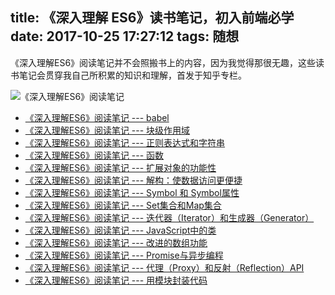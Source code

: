 title: 《深入理解 ES6》读书笔记，初入前端必学
date: 2017-10-25 17:27:12
tags: 随想
---

《深入理解ES6》阅读笔记并不会照搬书上的内容，因为我觉得那很无趣，这些读书笔记会贯穿我自己所积累的知识和理解，首发于知乎专栏。

![《深入理解ES6》阅读笔记](https://pic4.zhimg.com/v2-af8edfd147e8b50067749959a1398db2_1200x500.jpg)

- [《深入理解ES6》阅读笔记 --- babel](https://zhuanlan.zhihu.com/p/28826381)
- [《深入理解ES6》阅读笔记 --- 块级作用域](https://zhuanlan.zhihu.com/p/28826556)
- [《深入理解ES6》阅读笔记 --- 正则表达式和字符串](https://zhuanlan.zhihu.com/p/28916044)
- [《深入理解ES6》阅读笔记 --- 函数](https://zhuanlan.zhihu.com/p/29075270)
- [《深入理解ES6》阅读笔记 --- 扩展对象的功能性](https://zhuanlan.zhihu.com/p/29168639)
- [《深入理解ES6》阅读笔记 --- 解构：使数据访问更便捷](https://zhuanlan.zhihu.com/p/29413136)
- [《深入理解ES6》阅读笔记 --- Symbol 和 Symbol属性](https://zhuanlan.zhihu.com/p/29437556)
- [《深入理解ES6》阅读笔记 --- Set集合和Map集合](https://zhuanlan.zhihu.com/p/29444259)
- [《深入理解ES6》阅读笔记 --- 迭代器（Iterator）和生成器（Generator）](https://zhuanlan.zhihu.com/p/29860223)
- [《深入理解ES6》阅读笔记 --- JavaScript中的类](https://zhuanlan.zhihu.com/p/29871017)
- [《深入理解ES6》阅读笔记 --- 改进的数组功能](https://zhuanlan.zhihu.com/p/29874647)
- [《深入理解ES6》阅读笔记 --- Promise与异步编程](https://zhuanlan.zhihu.com/p/29942539)
- [《深入理解ES6》阅读笔记 --- 代理（Proxy）和反射（Reflection）API](https://zhuanlan.zhihu.com/p/29943182)
- [《深入理解ES6》阅读笔记 --- 用模块封装代码](https://zhuanlan.zhihu.com/p/29973705)